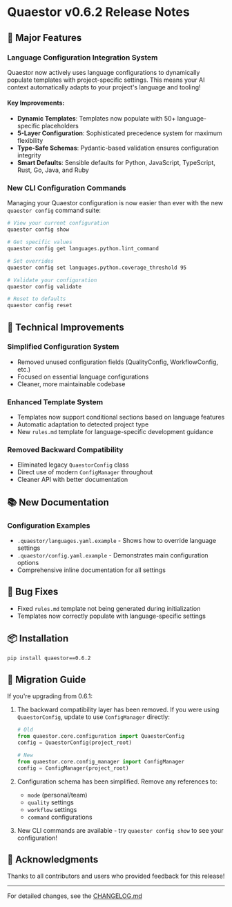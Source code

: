 # Quaestor v0.6.2 Release Notes

## 🎉 Major Features

### Language Configuration Integration System
Quaestor now actively uses language configurations to dynamically populate templates with project-specific settings. This means your AI context automatically adapts to your project's language and tooling!

#### Key Improvements:
- **Dynamic Templates**: Templates now populate with 50+ language-specific placeholders
- **5-Layer Configuration**: Sophisticated precedence system for maximum flexibility
- **Type-Safe Schemas**: Pydantic-based validation ensures configuration integrity
- **Smart Defaults**: Sensible defaults for Python, JavaScript, TypeScript, Rust, Go, Java, and Ruby

### New CLI Configuration Commands
Managing your Quaestor configuration is now easier than ever with the new `quaestor config` command suite:

```bash
# View your current configuration
quaestor config show

# Get specific values
quaestor config get languages.python.lint_command

# Set overrides
quaestor config set languages.python.coverage_threshold 95

# Validate your configuration
quaestor config validate

# Reset to defaults
quaestor config reset
```

## 🔧 Technical Improvements

### Simplified Configuration System
- Removed unused configuration fields (QualityConfig, WorkflowConfig, etc.)
- Focused on essential language configurations
- Cleaner, more maintainable codebase

### Enhanced Template System
- Templates now support conditional sections based on language features
- Automatic adaptation to detected project type
- New `rules.md` template for language-specific development guidance

### Removed Backward Compatibility
- Eliminated legacy `QuaestorConfig` class
- Direct use of modern `ConfigManager` throughout
- Cleaner API with better documentation

## 📚 New Documentation

### Configuration Examples
- `.quaestor/languages.yaml.example` - Shows how to override language settings
- `.quaestor/config.yaml.example` - Demonstrates main configuration options
- Comprehensive inline documentation for all settings

## 🐛 Bug Fixes
- Fixed `rules.md` template not being generated during initialization
- Templates now correctly populate with language-specific settings

## 📦 Installation

```bash
pip install quaestor==0.6.2
```

## 🔄 Migration Guide

If you're upgrading from 0.6.1:

1. The backward compatibility layer has been removed. If you were using `QuaestorConfig`, update to use `ConfigManager` directly:
   ```python
   # Old
   from quaestor.core.configuration import QuaestorConfig
   config = QuaestorConfig(project_root)
   
   # New
   from quaestor.core.config_manager import ConfigManager
   config = ConfigManager(project_root)
   ```

2. Configuration schema has been simplified. Remove any references to:
   - `mode` (personal/team)
   - `quality` settings
   - `workflow` settings
   - `command` configurations

3. New CLI commands are available - try `quaestor config show` to see your configuration!

## 🙏 Acknowledgments

Thanks to all contributors and users who provided feedback for this release!

---

For detailed changes, see the [CHANGELOG.md](CHANGELOG.md)